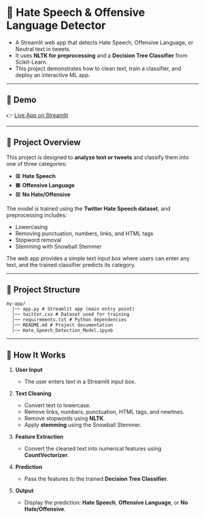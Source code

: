 # 🚨 Hate Speech & Offensive Language Detector

- A Streamlit web app that detects Hate Speech, Offensive Language, or Neutral text in tweets.  
- It uses **NLTK for preprocessing** and a **Decision Tree Classifier** from Scikit-Learn.  
- This project demonstrates how to clean text, train a classifier, and deploy an interactive ML app.

---

## 🔹 Demo
👉 [Live App on Streamlit](https://hate-speech-detection-019.streamlit.app/) 

---

## 🔹 Project Overview
This project is designed to **analyze text or tweets** and classify them into one of three categories:

- 🟥 **Hate Speech**  
- 🟧 **Offensive Language**  
- 🟩 **No Hate/Offensive**  

The model is trained using the **Twitter Hate Speech dataset**, and preprocessing includes:
- Lowercasing  
- Removing punctuation, numbers, links, and HTML tags  
- Stopword removal  
- Stemming with Snowball Stemmer  

The web app provides a simple text input box where users can enter any text, and the trained classifier predicts its category.

---

## 🔹 Project Structure
```
my-app/
  |── app.py # Streamlit app (main entry point)
  │── twitter.csv # Dataset used for training
  │── requirements.txt # Python dependencies
  │── README.md # Project documentation
  │── Hate_Speech_Detection_Model.ipynb
```

---

## 🔹 How It Works

1. **User Input**  
   - The user enters text in a Streamlit input box.

2. **Text Cleaning**  
   - Convert text to lowercase.  
   - Remove links, numbers, punctuation, HTML tags, and newlines.  
   - Remove stopwords using **NLTK**.  
   - Apply **stemming** using the Snowball Stemmer.

3. **Feature Extraction**  
   - Convert the cleaned text into numerical features using **CountVectorizer**.

4. **Prediction**  
   - Pass the features to the trained **Decision Tree Classifier**.

5. **Output**  
   - Display the prediction: **Hate Speech**, **Offensive Language**, or **No Hate/Offensive**.
